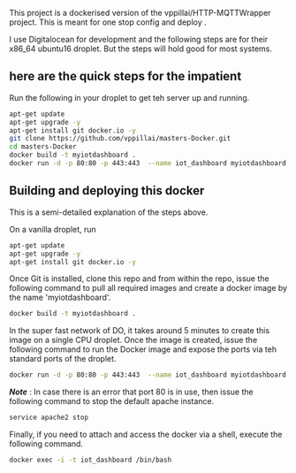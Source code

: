This project is a dockerised version of the vppillai/HTTP-MQTTWrapper project. This is meant for one stop config and deploy .

I use Digitalocean for development and the following steps are for their x86_64 ubuntu16 droplet. But the steps will hold good for most systems. 

## here are the quick steps for the impatient

Run the following in your droplet to get teh server up and running.

```bash
apt-get update
apt-get upgrade -y
apt-get install git docker.io -y
git clone https://github.com/vppillai/masters-Docker.git
cd masters-Docker
docker build -t myiotdashboard .
docker run -d -p 80:80 -p 443:443  --name iot_dashboard myiotdashboard
```

## Building and deploying this docker

This is a semi-detailed explanation of the steps above. 


On a vanilla droplet, run

```bash
apt-get update
apt-get upgrade -y
apt-get install git docker.io -y
```

Once Git is installed, clone this repo and from within the repo, issue the following command to pull all required images and create a docker image by the name 'myiotdashboard'. 

```bash
docker build -t myiotdashboard .
```

In the super fast network of DO, it takes around 5 minutes to create this image on a single CPU droplet. Once the image is created, issue the following command to run the Docker image and expose the ports via teh standard ports of the droplet. 

```bash
docker run -d -p 80:80 -p 443:443  --name iot_dashboard myiotdashboard 
```

***Note*** : In case there is an error that port 80 is in use, then issue the following command to stop the default apache instance. 

```bash
service apache2 stop
```

Finally, if you need to attach and access the docker via a shell, execute the following command. 

```bash
docker exec -i -t iot_dashboard /bin/bash
```


